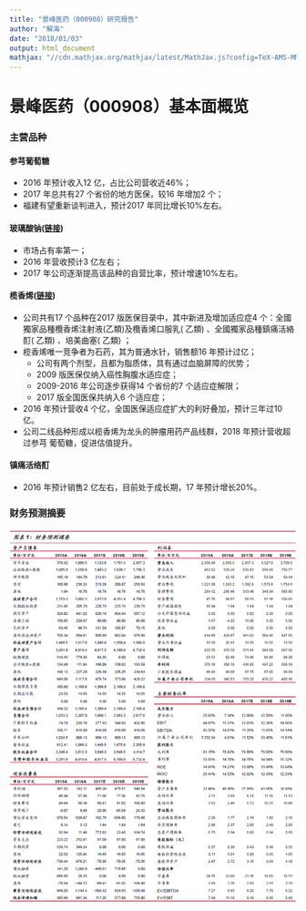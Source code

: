 ```yaml
---
title: "景峰医药（000908）研究报告"
author: "解海"
date: "2018/01/03"
output: html_document
mathjax: "//cdn.mathjax.org/mathjax/latest/MathJax.js?config=TeX-AMS-MML_HTMLorMML"
---
```



# 景峰医药（000908）基本面概览

### 主营品种

#### 参芎葡萄糖

- 2016 年预计收入12 亿，占比公司营收近46%；
- 2017 年总共有27 个省份的地方医保，较16 年增加2 个；
- 福建有望重新谈判进入，预计2017 年同比增长10%左右。

#### 玻璃酸钠([链接](玻璃酸钠.md))

- 市场占有率第一；
- 2016 年营收预计3 亿左右；
- 2017 年公司逐渐提高该品种的自营比率，预计增速10%左右。

#### 榄香烯([链接](榄香烯.md))

- 公司共有17 个品种在2017 版医保目录中，其中新进及增加适应症4 个：全國獨家品種欖香烯注射液(乙類)及欖香烯口服乳( 乙類) 、全國獨家品種鎮痛活絡酊( 乙類) 、培美曲塞( 乙類) ；
- 榄香烯唯一竞争者为石药，其为普通水针，销售额16 年预计过亿；
  - 公司有两个剂型，且都为脂质体，具有通过血脑屏障的优势；
  - 2009 版医保仅纳入癌性胸腹水适应症；
  - 2009-2016 年公司逐步获得14 个省份的7 个适应症解限；
  - 2017 版全国医保共纳入6 个适应症；
- 2016 年预计营收4 个亿，全国医保适应症扩大的利好叠加，预计三年过10 亿。
- 公司二线品种形成以榄香烯为龙头的肿瘤用药产品线群，2018 年预计营收超过参芎
  葡萄糖，促进估值提升。

#### 镇痛活络酊

- 2016 年预计销售2 亿左右，目前处于成长期，17 年预计增长20%。

### 财务预测摘要

![](20180103170302.png)



